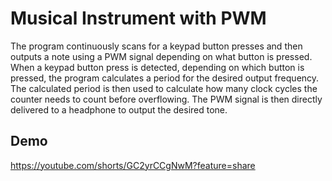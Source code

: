 # Musical Instrument with PWM

The program continuously scans for a keypad button presses and then outputs a note using a PWM signal depending on 
what button is pressed. When a keypad button press is detected, depending on which button is pressed, the program calculates a period
for the desired output frequency. 
The calculated period is then used to calculate how many clock cycles the counter needs to count before overflowing. 
The PWM signal is then directly delivered to a headphone to output the desired tone.

## Demo
https://youtube.com/shorts/GC2yrCCgNwM?feature=share
